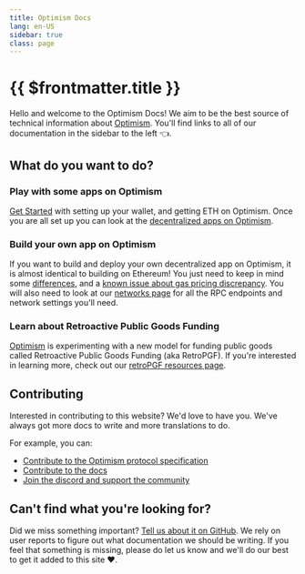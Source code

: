 ```yaml
---
title: Optimism Docs
lang: en-US
sidebar: true
class: page
---
```


# {{ $frontmatter.title }}

Hello and welcome to the Optimism Docs!
We aim to be the best source of technical information about [Optimism](https://optimistic.etherscan.io/).
You'll find links to all of our documentation in the sidebar to the left 👈.

## What do you want to do?

### Play with some apps on Optimism

[Get Started](https://optimismhelp.zendesk.com/hc/en-us/categories/4413040969755-Getting-started) with setting up your wallet, and getting ETH on Optimism. Once you are all set up you can look at the [decentralized apps on Optimism](https://www.optimism.io/apps/defi).

### Build your own app on Optimism

If you want to build and deploy your own decentralized app on Optimism, it is almost identical to building on Ethereum! You just need to keep in mind some [differences](./docs/developers/build/differences.md), and a [known issue about gas pricing discrepancy](./docs/developers/known-issues.md).
You will also need to look at our [networks page](./docs/useful-tools/networks.md) for all the RPC endpoints and network settings you'll need.

### Learn about Retroactive Public Goods Funding

[Optimism](https://optimism.io) is experimenting with a new model for funding public goods called Retroactive Public Goods Funding (aka RetroPGF).
If you're interested in learning more, check out our [retroPGF resources page](./docs/retro-pgf/resources.md).

## Contributing

Interested in contributing to this website? We'd love to have you. We've always got more docs to write and more translations to do.

For example, you can:

- [Contribute to the Optimism protocol specification](https://github.com/ethereum-optimism/optimism/contribute)
- [Contribute to the docs](https://github.com/ethereum-optimism/community-hub/contribute)
- [Join the discord and support the community](https://discord.com/invite/optimism)

## Can't find what you're looking for?

Did we miss something important?
[Tell us about it on GitHub](https://github.com/ethereum-optimism/community-hub/issues/new?assignees=&labels=&template=issues.md).
We rely on user reports to figure out what documentation we should be writing.
If you feel that something is missing, please do let us know and we'll do our best to get it added to this site ❤️.
